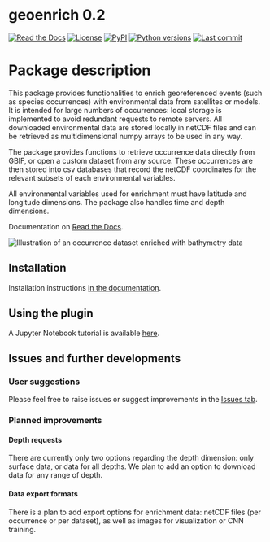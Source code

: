 # **geoenrich 0.2**

[![Read the Docs](https://img.shields.io/readthedocs/geoenrich)](https://geoenrich.readthedocs.io/en/latest/)
[![License](https://img.shields.io/github/license/morand-g/geoenrich?color=green)](https://github.com/morand-g/geoenrich/blob/main/LICENSE)
[![PyPI](https://img.shields.io/pypi/v/geoenrich?color=green)](https://pypi.org/project/geoenrich/)
[![Python versions](https://img.shields.io/pypi/pyversions/geoenrich)](https://www.python.org/downloads/)
[![Last commit](https://img.shields.io/github/last-commit/morand-g/geoenrich)](https://github.com/morand-g/geoenrich/)


# Package description
This package provides functionalities to enrich georeferenced events (such as species occurrences) with environmental data from satellites or models. It is intended for large numbers of occurrences: local storage is implemented to avoid redundant requests to remote servers. All downloaded environmental data are stored locally in netCDF files and can be retrieved as multidimensional numpy arrays to be used in any way.

The package provides functions to retrieve occurrence data directly from GBIF, or open a custom dataset from any source. These occurrences are then stored into csv databases that record the netCDF coordinates for the relevant subsets of each environmental variables.

All environmental variables used for enrichment must have latitude and longitude dimensions. The package also handles time and depth dimensions.

Documentation on [Read the Docs](https://geoenrich.readthedocs.io).

![Illustration of an occurrence dataset enriched with bathymetry data](https://github.com/morand-g/geoenrich/blob/main/geoenrich/data/readme_illus_1.png?raw=true "Illustration of an occurrence dataset enriched with bathymetry data")

## Installation

Installation instructions [in the documentation](https://geoenrich.readthedocs.io/en/latest/install.html).

## Using the plugin

A Jupyter Notebook tutorial is available [here](https://github.com/morand-g/geoenrich/blob/main/geoenrich/tutorial.ipynb).

## Issues and further developments

### User suggestions

Please feel free to raise issues or suggest improvements in the [Issues tab](https://github.com/morand-g/geoenrich/issues).

### Planned improvements

#### Depth requests

There are currently only two options regarding the depth dimension: only surface data, or data for all depths.
We plan to add an option to download data for any range of depth.

#### Data export formats

There is a plan to add export options for enrichment data: netCDF files (per occurrence or per dataset), as well as images for visualization or CNN training.